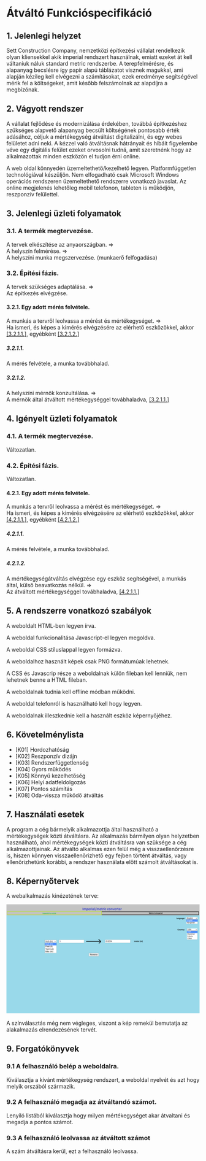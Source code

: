 # Átváltó Funkcióspecifikáció



## 1. Jelenlegi helyzet

Sett Construction Company, nemzetközi építkezési vállalat rendelkezik olyan kliensekkel akik imperial rendszert használnak, emiatt ezeket át kell váltaniuk náluk standard metric rendszerbe. A terepfelmérésre, és alapanyag becslésre így papír alapú táblázatot visznek magukkal, ami alapján kézileg kell elvégezni a számításokat, ezek eredménye segítségével mérik fel a költségeket, amit később felszámolnak az alapdíjra a megbízónak.



## 2. Vágyott rendszer

A vállalat fejlődése és modernizálása érdekében, továbbá építkezéshez szükséges alapvető alapanyag becsült költségének pontosabb érték adásához, céljuk a mértékegység átváltást digitalizálni, és egy webes felületet adni neki. A kézzel való átváltásnak hátrányait és hibáit figyelembe véve egy digitális felület ezeket orvosolni tudná, amit szeretnénk hogy az alkalmazottak minden eszközön el tudjon érni online.

A web oldal könnyedén üzemeltethető/kezelhető legyen. Platformfüggetlen technológiával készüljön.
Nem elfogadható csak Microsoft Windows operációs rendszeren üzemeltethető rendszerre vonatkozó javaslat.
Az online megjelenés lehetőleg mobil telefonon, tableten is működjön, reszponzív felülettel.
## 3. Jelenlegi üzleti folyamatok

### 3.1. A termék megtervezése.
A tervek elkészítése az anyaországban. =>  
A helyszín felmérése. =>  
A helyszíni munka megszervezése. (munkaerő felfogadása)

### 3.2. Építési fázis.
A tervek szükséges adaptálása. =>  
Az építkezés elvégzése.

#### 3.2.1. Egy adott mérés felvétele.
A munkás a tervről leolvassa a mérést és mértékegységet. =>  
Ha ismeri, és képes a kimérés elvégzésére az elérhető eszközökkel, akkor [[3.2.1.1.]](#3211), egyébként [[3.2.1.2.]](#3212)

##### 3.2.1.1.
A mérés felvétele, a munka továbbhalad.

##### 3.2.1.2.
A helyszíni mérnök konzultálása. =>  
A mérnök által átváltott mértékegységgel továbhaladva, [[3.2.1.1.]](#3211)

## 4. Igényelt üzleti folyamatok

### 4.1. A termék megtervezése.
Változatlan.

### 4.2. Építési fázis.
Változatlan.

#### 4.2.1. Egy adott mérés felvétele.
A munkás a tervről leolvassa a mérést és mértékegységet. =>  
Ha ismeri, és képes a kimérés elvégzésére az elérhető eszközökkel, akkor [[4.2.1.1.]](#4211), egyébként [[4.2.1.2.]](#4212)

##### 4.2.1.1.
A mérés felvétele, a munka továbbhalad.

##### 4.2.1.2.
A mértékegységátváltás elvégzése egy eszköz segítségével, a munkás által, külső beavatkozás nélkül. =>  
Az átváltott mértékegységgel továbhaladva, [[4.2.1.1.]](#4211)


## 5. A rendszerre vonatkozó szabályok

A weboldalt HTML-ben legyen írva.

A weboldal funkcionalitása Javascript-el legyen megoldva.

A weboldal CSS stíluslappal legyen formázva.

A weboldalhoz használt képek csak PNG formátumúak lehetnek.

A CSS és Javascrip része a weboldalnak külön fileban kell lenniük, nem lehetnek benne a HTML fileban.

A weboldalnak tudnia kell offline módban működni.

A weboldal telefonról is használható kell hogy legyen.

A weboldalnak illeszkednie kell a használt eszköz képernyőjéhez.



## 6. Követelménylista

* [K01] Hordozhatóság
* [K02] Reszponzív dizájn
* [K03] Rendszerfüggetlenség
* [K04] Gyors működés
* [K05] Könnyű kezelhetőség
* [K06] Helyi adatfeldolgozás
* [K07] Pontos számítás
* [K08] Oda-vissza működő átváltás



## 7. Használati esetek

A program a cég bármelyik alkalmazottja által használható a mértékegységek közti átváltásra. Az alkalmazás bármilyen olyan helyzetben használható, ahol mértékegységek közti átváltásra van szüksége a cég alkalmazottjainak. Az átváltó alkalmas ezen felül még a visszaellenőrzésre is, hiszen könnyen visszaellenőrizhető egy fejben történt átváltás, vagy ellenőrizhetünk korábbi, a rendszer használata előtt számolt átváltásokat is.



## 8. Képernyőtervek

A webalkalmazás kinézetének terve:

![Képernyőterv](/images/kepernyo-terv.png)

A színválasztás még nem végleges, viszont a kép remekül bemutatja az alakalmazás elrendezésének tervét.

## 9. Forgatókönyvek

###  9.1 A felhasználó belép a weboldalra.
Kiválasztja a kívánt mértékegység rendszert, a weboldal nyelvét és azt hogy melyik orszából származik.

### 9.2 A felhasználó megadja az átváltandó számot.
Lenyíló listából kiválasztja hogy milyen mértékegységet akar átvaltani és megadja a pontos számot.

### 9.3 A felhasználó leolvassa az átváltott számot
A szám átváltásra kerül, ezt a felhasználó leolvassa.